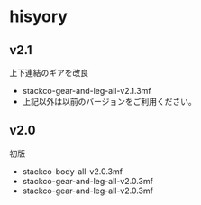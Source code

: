 # hisyory

## v2.1

上下連結のギアを改良

- stackco-gear-and-leg-all-v2.1.3mf
- 上記以外は以前のバージョンをご利用ください。

## v2.0

初版

- stackco-body-all-v2.0.3mf
- stackco-gear-and-leg-all-v2.0.3mf
- stackco-gear-and-leg-all-v2.0.3mf